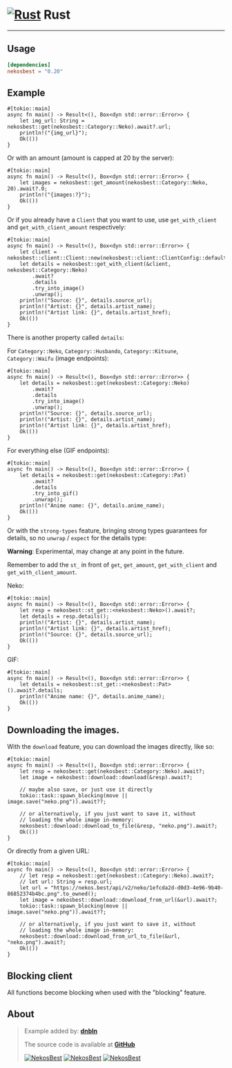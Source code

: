 # [![Rust](https://cdn.discordapp.com/emojis/972378381867941928.webp?size=24&quality=lossless)](https://nekos.best/discord?ref=docs) Rust

---


## Usage

```toml
[dependencies]
nekosbest = "0.20"
```

## Example

```rust, noplaypen
#[tokio::main]
async fn main() -> Result<(), Box<dyn std::error::Error>> {
    let img_url: String = nekosbest::get(nekosbest::Category::Neko).await?.url;
    println!("{img_url}");
    Ok(())
}
```

Or with an amount (amount is capped at 20 by the server):

```rust, noplaypen
#[tokio::main]
async fn main() -> Result<(), Box<dyn std::error::Error>> {
    let images = nekosbest::get_amount(nekosbest::Category::Neko, 20).await?.0;
    println!("{images:?}");
    Ok(())
}
```

Or if you already have a `Client` that you want to use,
use `get_with_client` and `get_with_client_amount` respectively:

```rust, noplaypen
#[tokio::main]
async fn main() -> Result<(), Box<dyn std::error::Error>> {
    let client = nekosbest::client::Client::new(nekosbest::client::ClientConfig::default());
    let details = nekosbest::get_with_client(&client, nekosbest::Category::Neko)
        .await?
        .details
        .try_into_image()
        .unwrap();
    println!("Source: {}", details.source_url);
    println!("Artist: {}", details.artist_name);
    println!("Artist link: {}", details.artist_href);
    Ok(())
}
```

There is another property called `details`:

For `Category::Neko`, `Category::Husbando`, `Category::Kitsune`, `Category::Waifu` (image endpoints):

```rust, noplaypen
#[tokio::main]
async fn main() -> Result<(), Box<dyn std::error::Error>> {
    let details = nekosbest::get(nekosbest::Category::Neko)
        .await?
        .details
        .try_into_image()
        .unwrap();
    println!("Source: {}", details.source_url);
    println!("Artist: {}", details.artist_name);
    println!("Artist link: {}", details.artist_href);
    Ok(())
}
```

For everything else (GIF endpoints):

```rust, noplaypen
#[tokio::main]
async fn main() -> Result<(), Box<dyn std::error::Error>> {
    let details = nekosbest::get(nekosbest::Category::Pat)
        .await?
        .details
        .try_into_gif()
        .unwrap();
    println!("Anime name: {}", details.anime_name);
    Ok(())
}
```

Or with the `strong-types` feature, bringing strong types guarantees for details, so no `unwrap` / `expect` for the details type:

**Warning**: Experimental, may change at any point in the future.

Remember to add the `st_` in front of `get`, `get_amount`, `get_with_client` and `get_with_client_amount`.

Neko:

```rust, noplaypen
#[tokio::main]
async fn main() -> Result<(), Box<dyn std::error::Error>> {
    let resp = nekosbest::st_get::<nekosbest::Neko>().await?;
    let details = resp.details();
    println!("Artist: {}", details.artist_name);
    println!("Artist link: {}", details.artist_href);
    println!("Source: {}", details.source_url);
    Ok(())
}
```

GIF:

```rust, noplaypen
#[tokio::main]
async fn main() -> Result<(), Box<dyn std::error::Error>> {
    let details = nekosbest::st_get::<nekosbest::Pat>().await?.details;
    println!("Anime name: {}", details.anime_name);
    Ok(())
}
```

## Downloading the images.

With the `download` feature, you can download the images directly, like so:

```rust, noplaypen
#[tokio::main]
async fn main() -> Result<(), Box<dyn std::error::Error>> {
    let resp = nekosbest::get(nekosbest::Category::Neko).await?;
    let image = nekosbest::download::download(&resp).await?;
    
    // maybe also save, or just use it directly
    tokio::task::spawn_blocking(move || image.save("neko.png")).await??;

    // or alternatively, if you just want to save it, without
    // loading the whole image in-memory:
    nekosbest::download::download_to_file(&resp, "neko.png").await?;
    Ok(())
}
```

Or directly from a given URL:

```rust, noplaypen
#[tokio::main]
async fn main() -> Result<(), Box<dyn std::error::Error>> {
    // let resp = nekosbest::get(nekosbest::Category::Neko).await?;
    // let url: String = resp.url;
    let url = "https://nekos.best/api/v2/neko/1efcda2d-d0d3-4e96-9b40-86852374b4bc.png".to_owned();
    let image = nekosbest::download::download_from_url(&url).await?;
    tokio::task::spawn_blocking(move || image.save("neko.png")).await??;

    // or alternatively, if you just want to save it, without
    // loading the whole image in-memory:
    nekosbest::download::download_from_url_to_file(&url, "neko.png").await?;
    Ok(())
}
```

## Blocking client

All functions become blocking when used with the "blocking" feature.

## About

> Example added by: [**dnbln**](https://github.com/dnbln)
>
> The source code is available at [**GitHub**](https://github.com/dnbln/nb-rs)
>
> [![NekosBest](https://img.shields.io/crates/v/nekosbest?style=flat-square)](https://crates.io/crates/nekosbest) [![NekosBest](https://img.shields.io/crates/d/nekosbest?color=orange&style=flat-square)](https://crates.io/crates/nekosbest) [![NekosBest](https://img.shields.io/github/stars/dnbln/nb-rs?color=yellow&label=Stars&logo=github&style=flat-square)](https://github.com/dnbln/nb-rs)